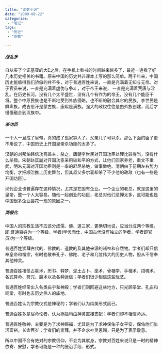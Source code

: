 ```yaml
---
title: "读史小记"
date: "2009-08-22"
categories:
 - "笔记"
tags:
 - "历史"
 - "宗教"

---
```


##### 战乱多

自从买了个诺基亚的大E之后，在手机上看书的时间越来越多了，最近一连看了好几本历史相关的书籍。原来中国的历史并非课本上写的那么简单。两千年来，中国历史能值得我们骄傲的并不多，对于普通百姓来说，一直是充满着无知与无奈。对于官员来说，一直是充满着虚伪与争斗，对于帝王来说， 一直是充满着荒唐与淫乱。在历史长河，没有几个太平盛世，没有几个有作为的帝王，没有几个能臣干将。整个中原民族也是不断地受到外族侵略，也不断的融合其它的民族。李世民是鲜卑族，成吉思汗是蒙古族，康熙是满族。强大的政权往往是由外族创建，而后才慢慢融合到汉族中。

##### 杀功臣

一个人一旦成了皇帝，真的成了孤家寡人了，父亲儿子可以杀，那么下面的臣子更不用说了，中国历史上开国皇帝杀功臣的太多了。

汉朝的刘邦怕韩信功高盖主，杀之。唐朝李世民对开国功臣处理比较得当，没有什么杀戮。宋朝赵匡胤对开国功臣采用较和平的方式，让他们回家养老，重文不重武，明朱元璋对开国功臣则是一率的赶尽杀绝，做事做绝。清朝由于前期左右势力均衡，才把顺治推上历史舞台，但其叔父多尔衮却杀了不少他的政敌（也有一些是开国功臣）。

现代企业也普遍存在这种情况，尤其是在国有企业。一个企业的老总，就是这里的皇帝，整一个人太容易。随他一起创业的功臣，老总对他们忌惮太多，这可能也是中国很多企业昙花一现的原因之一。

##### 两极化

中国人的宗教生活不应该分成儒、佛、道三家，更确切地说，应当分成两个等级。即:普通百姓为一个等级，学者(学优而仕，中国古代没有独立的学者，学者即官员)为一个等级。

普通百姓崇拜古代的、佛教的、道教的及其他来源的诸神和自然物。学者们却只信奉皇帝和祖宗，有时也敬奉孔子、佛陀、老子和几位伟大的历史人物，但从不信奉其他神灵。

普通百姓相信占星术，历书、释梦、泥土占卜、巫术、骨相学、手相术、招魂术、各式算命、符咒、魔术以及各种迷信；学者们很少相信这些玩艺。

普通百姓经常出入各类庙宇和神殿；学者们则回避这些地方，只光顾圣堂、孔庙和祠堂，有时也去历史伟人的庙地。

普通百姓认为宗教仪式是神秘的；学者们认为纯属形式而已。

普通百姓多是宿命论者，认为祸福均由神灵直接支配；学者们却不相信命运。

普通百姓敬神，主要是为了求神赐福，尤其是为了求神保佑子女平安，保佑他们生活富裕，长命百岁；学者们的崇拜，并不企求神灵恩赐，只是为了表示敬意。

所以中国不会有绝对的宗教信仰，不会为其献身，宗教对百姓来说只是一时的精神依寄、安慰，学者可能是一种的统治手段、形式。
